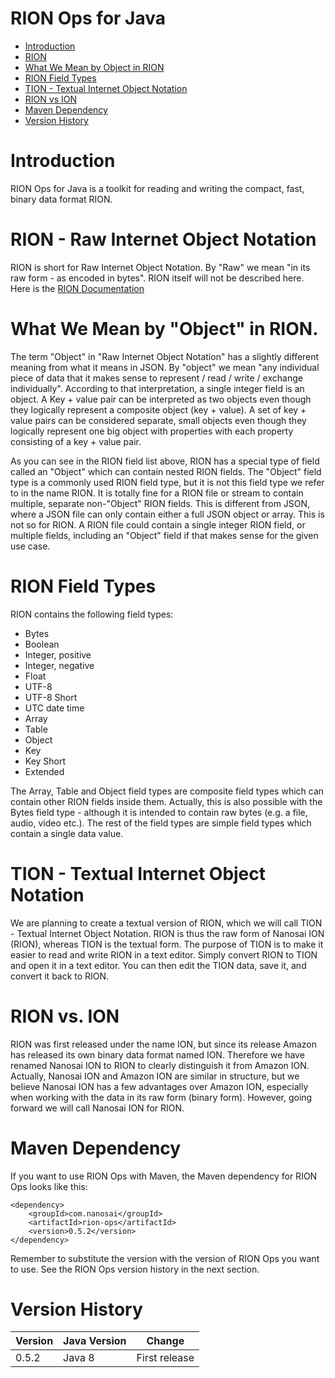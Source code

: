 # RION Ops for Java

 - [Introduction](#introduction)
 - [RION](#rion)
 - [What We Mean by Object in RION](#what-we-mean-by-object-in-rion)
 - [RION Field Types](#rion-field-types)
 - [TION - Textual Internet Object Notation](#tion)
 - [RION vs ION](#rion-vs-ion)
 - [Maven Dependency](#maven-dependency)
 - [Version History](#version-history)



<a name="introduction"></a>

# Introduction
RION Ops for Java is a toolkit for reading and writing the compact, fast, binary data format RION.


<a name="rion"></a>

# RION - Raw Internet Object Notation
RION is short for Raw Internet Object Notation. By "Raw" we mean "in its raw form - as encoded in bytes".
RION itself will not be described here.
Here is the [RION Documentation](http://tutorials.jenkov.com/rion/index.html)



<a name="what-we-mean-by-object-in-rion"></a>

# What We Mean by "Object" in RION.
The term "Object" in "Raw Internet Object Notation" has a slightly different meaning from what it means in JSON.
By "object" we mean "any individual piece of data that it makes sense to represent / read / write / exchange individually".
According to that interpretation, a single integer field is an object. A Key + value pair can be interpreted as two objects
even though they logically represent a composite object (key + value). A set of key + value pairs can be considered
separate, small objects even though they logically represent one big object with properties with each property consisting
of a key + value pair.

As you can see in the RION field list above, RION has a special type of field called an "Object" which can contain
nested RION fields. The "Object" field type is a commonly used RION field type, but it is not this field type we
refer to in the name RION. It is totally fine for a RION file or stream to contain multiple, separate non-"Object"
RION fields. This is different from JSON, where a JSON file can only contain either a full JSON object or array.
This is not so for RION. A RION file could contain a single integer RION field, or multiple fields, including an
"Object" field if that makes sense for the given use case.


<a name="rion-field-types"></a>

# RION Field Types
RION contains the following field types:

 - Bytes
 - Boolean
 - Integer, positive
 - Integer, negative
 - Float
 - UTF-8
 - UTF-8 Short
 - UTC date time
 - Array
 - Table
 - Object
 - Key
 - Key Short
 - Extended

The Array, Table and Object field types are composite field types which can contain other RION fields inside them.
Actually, this is also possible with the Bytes field type - although it is intended to contain raw bytes (e.g. a file, audio, video etc.).
The rest of the field types are simple field types which contain a single data value.





<a name="tion"></a>

# TION - Textual Internet Object Notation
We are planning to create a textual version of RION, which we will call TION - Textual Internet Object Notation.
RION is thus the raw form of Nanosai ION (RION), whereas TION is the textual form. The purpose of TION is to
make it easier to read and write RION in a text editor. Simply convert RION to TION and open it in a text editor.
You can then edit the TION data, save it, and convert it back to RION.


<a name="rion-vs-ion"></a>

# RION vs. ION
RION was first released under the name ION, but since its release Amazon has released its own binary data format
named ION. Therefore we have renamed Nanosai ION to RION to clearly distinguish it from Amazon ION. Actually,
Nanosai ION and Amazon ION are similar in structure, but we believe Nanosai ION has a few advantages over Amazon ION,
especially when working with the data in its raw form (binary form). However, going forward we will call Nanosai ION
for RION.



<a name="maven-dependency"></a>

# Maven Dependency

If you want to use RION Ops with Maven, the Maven dependency for RION Ops looks like this:

    <dependency>
        <groupId>com.nanosai</groupId>
        <artifactId>rion-ops</artifactId>
        <version>0.5.2</version>
    </dependency>

Remember to substitute the version with the version of RION Ops you want to use. See the RION Ops version history in
the next section.


<a name="version-history"></a>

# Version History

| Version | Java Version | Change |
|---------|--------------|--------|
| 0.5.2   | Java 8       | First release |

